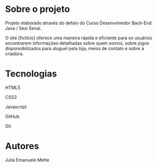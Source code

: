 # Sobre o projeto

Projeto elaborado através do defaio do Curso Desenvolvedor Back-End Java / Sesi Senai.

O site [fictício] oferece uma maneira rápida e eficiente para os usuários encontrarem informações detalhadas sobre quem somos, sobre jogos disponoibilizados para aluguel pela loja, meios de contato e sobre a criadora.

# Tecnologias
HTML5

CSS3

Javascript

GitHub

Git

# Autores
Julia Emanuele Mette
